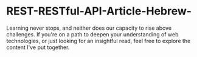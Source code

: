 # REST-RESTful-API-Article-Hebrew-
Learning never stops, and neither does our capacity to rise above challenges. If you're on a path to deepen your understanding of web technologies, or just looking for an insightful read, feel free to explore the content I've put together.

